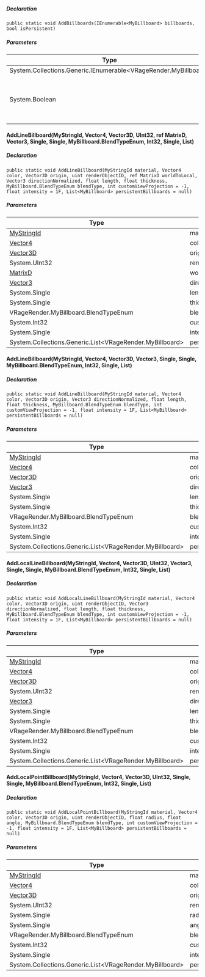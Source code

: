 
##### Declaration

```
public static void AddBillboards(IEnumerable<MyBillboard> billboards, bool isPersistent)
```

##### Parameters

| Type | Name | Description |
| --- | --- | --- |
| System.Collections.Generic.IEnumerable<VRageRender.MyBillboard\> | billboards | Billboards to render |
| System.Boolean | isPersistent | When true - billboard will continue rendering until [RemovePersistentBillboard(MyBillboard, Boolean)](https://keensoftwarehouse.github.io/SpaceEngineersModAPI/api/VRage.Game.MyTransparentGeometry.html#VRage_Game_MyTransparentGeometry_RemovePersistentBillboard_VRageRender_MyBillboard_System_Boolean_) or [RemovePersistentBillboards(IEnumerable<MyBillboard>, Boolean)](https://keensoftwarehouse.github.io/SpaceEngineersModAPI/api/VRage.Game.MyTransparentGeometry.html#VRage_Game_MyTransparentGeometry_RemovePersistentBillboards_System_Collections_Generic_IEnumerable_VRageRender_MyBillboard__System_Boolean_) is called |

#### AddLineBillboard(MyStringId, Vector4, Vector3D, UInt32, ref MatrixD, Vector3, Single, Single, MyBillboard.BlendTypeEnum, Int32, Single, List<MyBillboard>)

##### Declaration

```
public static void AddLineBillboard(MyStringId material, Vector4 color, Vector3D origin, uint renderObjectID, ref MatrixD worldToLocal, Vector3 directionNormalized, float length, float thickness, MyBillboard.BlendTypeEnum blendType, int customViewProjection = -1, float intensity = 1F, List<MyBillboard> persistentBillboards = null)
```

##### Parameters

| Type | Name | Description |
| --- | --- | --- |
| [MyStringId](https://keensoftwarehouse.github.io/SpaceEngineersModAPI/api/VRage.Utils.MyStringId.html) | material |     |
| [Vector4](https://keensoftwarehouse.github.io/SpaceEngineersModAPI/api/VRageMath.Vector4.html) | color |     |
| [Vector3D](https://keensoftwarehouse.github.io/SpaceEngineersModAPI/api/VRageMath.Vector3D.html) | origin |     |
| System.UInt32 | renderObjectID |     |
| [MatrixD](https://keensoftwarehouse.github.io/SpaceEngineersModAPI/api/VRageMath.MatrixD.html) | worldToLocal |     |
| [Vector3](https://keensoftwarehouse.github.io/SpaceEngineersModAPI/api/VRageMath.Vector3.html) | directionNormalized |     |
| System.Single | length |     |
| System.Single | thickness |     |
| VRageRender.MyBillboard.BlendTypeEnum | blendType |     |
| System.Int32 | customViewProjection |     |
| System.Single | intensity |     |
| System.Collections.Generic.List<VRageRender.MyBillboard\> | persistentBillboards |     |

#### AddLineBillboard(MyStringId, Vector4, Vector3D, Vector3, Single, Single, MyBillboard.BlendTypeEnum, Int32, Single, List<MyBillboard>)

##### Declaration

```
public static void AddLineBillboard(MyStringId material, Vector4 color, Vector3D origin, Vector3 directionNormalized, float length, float thickness, MyBillboard.BlendTypeEnum blendType, int customViewProjection = -1, float intensity = 1F, List<MyBillboard> persistentBillboards = null)
```

##### Parameters

| Type | Name | Description |
| --- | --- | --- |
| [MyStringId](https://keensoftwarehouse.github.io/SpaceEngineersModAPI/api/VRage.Utils.MyStringId.html) | material |     |
| [Vector4](https://keensoftwarehouse.github.io/SpaceEngineersModAPI/api/VRageMath.Vector4.html) | color |     |
| [Vector3D](https://keensoftwarehouse.github.io/SpaceEngineersModAPI/api/VRageMath.Vector3D.html) | origin |     |
| [Vector3](https://keensoftwarehouse.github.io/SpaceEngineersModAPI/api/VRageMath.Vector3.html) | directionNormalized |     |
| System.Single | length |     |
| System.Single | thickness |     |
| VRageRender.MyBillboard.BlendTypeEnum | blendType |     |
| System.Int32 | customViewProjection |     |
| System.Single | intensity |     |
| System.Collections.Generic.List<VRageRender.MyBillboard\> | persistentBillboards |     |

#### AddLocalLineBillboard(MyStringId, Vector4, Vector3D, UInt32, Vector3, Single, Single, MyBillboard.BlendTypeEnum, Int32, Single, List<MyBillboard>)

##### Declaration

```
public static void AddLocalLineBillboard(MyStringId material, Vector4 color, Vector3D origin, uint renderObjectID, Vector3 directionNormalized, float length, float thickness, MyBillboard.BlendTypeEnum blendType, int customViewProjection = -1, float intensity = 1F, List<MyBillboard> persistentBillboards = null)
```

##### Parameters

| Type | Name | Description |
| --- | --- | --- |
| [MyStringId](https://keensoftwarehouse.github.io/SpaceEngineersModAPI/api/VRage.Utils.MyStringId.html) | material |     |
| [Vector4](https://keensoftwarehouse.github.io/SpaceEngineersModAPI/api/VRageMath.Vector4.html) | color |     |
| [Vector3D](https://keensoftwarehouse.github.io/SpaceEngineersModAPI/api/VRageMath.Vector3D.html) | origin |     |
| System.UInt32 | renderObjectID |     |
| [Vector3](https://keensoftwarehouse.github.io/SpaceEngineersModAPI/api/VRageMath.Vector3.html) | directionNormalized |     |
| System.Single | length |     |
| System.Single | thickness |     |
| VRageRender.MyBillboard.BlendTypeEnum | blendType |     |
| System.Int32 | customViewProjection |     |
| System.Single | intensity |     |
| System.Collections.Generic.List<VRageRender.MyBillboard\> | persistentBillboards |     |

#### AddLocalPointBillboard(MyStringId, Vector4, Vector3D, UInt32, Single, Single, MyBillboard.BlendTypeEnum, Int32, Single, List<MyBillboard>)

##### Declaration

```
public static void AddLocalPointBillboard(MyStringId material, Vector4 color, Vector3D origin, uint renderObjectID, float radius, float angle, MyBillboard.BlendTypeEnum blendType, int customViewProjection = -1, float intensity = 1F, List<MyBillboard> persistentBillboards = null)
```

##### Parameters

| Type | Name | Description |
| --- | --- | --- |
| [MyStringId](https://keensoftwarehouse.github.io/SpaceEngineersModAPI/api/VRage.Utils.MyStringId.html) | material |     |
| [Vector4](https://keensoftwarehouse.github.io/SpaceEngineersModAPI/api/VRageMath.Vector4.html) | color |     |
| [Vector3D](https://keensoftwarehouse.github.io/SpaceEngineersModAPI/api/VRageMath.Vector3D.html) | origin |     |
| System.UInt32 | renderObjectID |     |
| System.Single | radius |     |
| System.Single | angle |     |
| VRageRender.MyBillboard.BlendTypeEnum | blendType |     |
| System.Int32 | customViewProjection |     |
| System.Single | intensity |     |
| System.Collections.Generic.List<VRageRender.MyBillboard\> | persistentBillboards |     |

